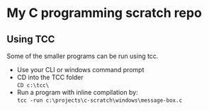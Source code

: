 # My C programming scratch repo  

## Using TCC  
Some of the smaller programs can be run using tcc.  
* Use your CLI or windows command prompt  
* CD into the TCC folder   
```CD c:\tcc\```  
* Run a program with inline compilation by:  
```tcc -run c:\projects\c-scratch\windows\message-box.c```  
